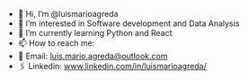 - 👋 Hi, I’m @luismarioagreda
- 👀 I’m interested in Software development and Data Analysis
- 🌱 I’m currently learning Python and React
- 📫 How to reach me:
-   📧 Email: luis.mario.agreda@outlook.com
-   🖇️ Linkedin: www.linkedin.com/in/luismarioagreda/

<!---
LuisAgr93539926/LuisAgr93539926 is a ✨ special ✨ repository because its `README.md` (this file) appears on your GitHub profile.
You can click the Preview link to take a look at your changes.
--->
